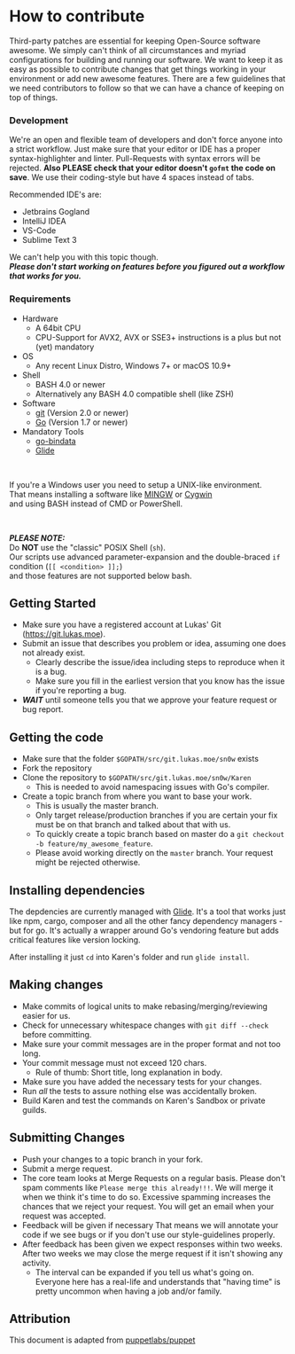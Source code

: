 # How to contribute

Third-party patches are essential for keeping Open-Source software awesome.
We simply can't think of all circumstances and myriad configurations for
building and running our software. We want to keep it as easy as possible to
contribute changes that get things working in your environment or add new awesome
features. There are a few guidelines that we need contributors to follow so that
we can have a chance of keeping on top of things.

### Development

We're an open and flexible team of developers and don't force anyone into a strict workflow.
Just make sure that your editor or IDE has a proper syntax-highlighter and linter.
Pull-Requests with syntax errors will be rejected.
**Also PLEASE check that your editor doesn't `gofmt` the code on save**.
We use their coding-style but have 4 spaces instead of tabs.

Recommended IDE's are:
- Jetbrains Gogland
- IntelliJ IDEA
- VS-Code
- Sublime Text 3

We can't help you with this topic though.<br>
***Please don't start working on features before you figured out a workflow that works for you.***

### Requirements

- Hardware
    - A 64bit CPU
    - CPU-Support for AVX2, AVX or SSE3+ instructions is a plus but not (yet) mandatory
- OS
    - Any recent Linux Distro, Windows 7+ or macOS 10.9+
- Shell
    - BASH 4.0 or newer
    - Alternatively any BASH 4.0 compatible shell (like ZSH)
- Software
    -  [git](http://git-scm.com) (Version 2.0 or newer)
    -  [Go](http://golang.org) (Version 1.7 or newer)
- Mandatory Tools
    - [go-bindata](https://github.com/jteeuwen/go-bindata)
    - [Glide](https://glide.sh/)

<br>

If you're a Windows user you need to setup a UNIX-like environment.<br>
That means installing a software like [MINGW](http://www.mingw.org/) or [Cygwin](https://www.cygwin.com/)<br>
and using BASH instead of CMD or PowerShell.

<br>

***PLEASE NOTE:***<br>
Do **NOT** use the "classic" POSIX Shell (`sh`).<br>
Our scripts use advanced parameter-expansion and the double-braced `if` condition (`[[ <condition> ]];`) <br>
and those features are not supported below bash.

## Getting Started

* Make sure you have a registered account at Lukas' Git (https://git.lukas.moe).
* Submit an issue that describes you problem or idea, assuming one does not already exist.
  * Clearly describe the issue/idea including steps to reproduce when it is a bug.
  * Make sure you fill in the earliest version that you know has the issue if you're reporting a bug.
* ***WAIT*** until someone tells you that we approve your feature request or bug report.

## Getting the code

* Make sure that the folder `$GOPATH/src/git.lukas.moe/sn0w` exists
* Fork the repository
* Clone the repository to `$GOPATH/src/git.lukas.moe/sn0w/Karen`
    * This is needed to avoid namespacing issues with Go's compiler.
* Create a topic branch from where you want to base your work.
  * This is usually the master branch.
  * Only target release/production branches if you are certain your fix must be on that branch and talked about that with us.
  * To quickly create a topic branch based on master do a `git checkout -b feature/my_awesome_feature`.
  * Please avoid working directly on the `master` branch. Your request might be rejected otherwise.

## Installing dependencies

The depdencies are currently managed with [Glide](https://glide.sh/).
It's a tool that works just like npm, cargo, composer and all the other fancy dependency managers - but for go.
It's actually a wrapper around Go's vendoring feature but adds critical features like version locking.

After installing it just `cd` into Karen's folder and run `glide install`.

## Making changes
* Make commits of logical units to make rebasing/merging/reviewing easier for us.
* Check for unnecessary whitespace changes with `git diff --check` before committing.
* Make sure your commit messages are in the proper format and not too long.
* Your commit message must not exceed 120 chars.
    * Rule of thumb: Short title, long explanation in body.
* Make sure you have added the necessary tests for your changes.
* Run _all_ the tests to assure nothing else was accidentally broken.
* Build Karen and test the commands on Karen's Sandbox or private guilds.

## Submitting Changes

* Push your changes to a topic branch in your fork.
* Submit a merge request.
* The core team looks at Merge Requests on a regular basis.
Please don't spam comments like `Please merge this already!!!`.
We will merge it when we think it's time to do so.
Excessive spamming increases the chances that we reject your request.
You will get an email when your request was accepted.
* Feedback will be given if necessary
That means we will annotate your code if we see bugs or if you don't use our
style-guidelines properly.
* After feedback has been given we expect responses within two weeks. After two
  weeks we may close the merge request if it isn't showing any activity.
    * The interval can be expanded if you tell us what's going on. Everyone here has a real-life and understands that
      "having time" is pretty uncommon when having a job and/or family.

## Attribution
This document is adapted from [puppetlabs/puppet](https://github.com/puppetlabs/puppet)
